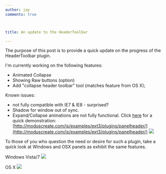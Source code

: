 ```yaml
---
author: jay
comments: true



title: An update to the HeaderToolbar

---
```


The purpose of this post is to provide a quick update on the progress of the HeaderToolbar plugin.

I'm currently working on the following features:
- Animated Collapse
- Showing Raw buttons (option) 
- Add "collapse header toolbar" tool (matches feature from OS X);

Known issues:
- not fully compatible with IE7 & IE8 - surprised?
- Shadow for window out of sync.
- Expand/Collapse animations are not fully functional.
Click [here](http://moduscreate.com/js/examples/ext3/plugins/panelheader/) for a quick demonstration: [http://moduscreate.com/js/examples/ext3/plugins/panelheader/](http://moduscreate.com/js/examples/ext3/plugins/panelheader/)
![](../assets/uploads//2009/06/headertoolbarpreview.jpg)

To those of you who question the need or desire for such a plugin, take a quick look at Windows and OSX panels as exhibit the same features.

Windows Vista/7
![](http://articles.techrepublic.com.com/i/tr/downloads/images/vista_explorer/vista_explorer_a.jpg)

OS X
![](http://www.pranadharma.com/images/osx_finder_column_view.png)
